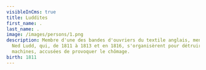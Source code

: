```yaml
---
visibleInCms: true
title: Luddites
first_name: .
last_name: .
image: /images/persons/1.png
description: Membre d'une des bandes d'ouvriers du textile anglais, menés par
  Ned Ludd, qui, de 1811 à 1813 et en 1816, s'organisèrent pour détruire les
  machines, accusées de provoquer le chômage.
birth: 1811
---
```

